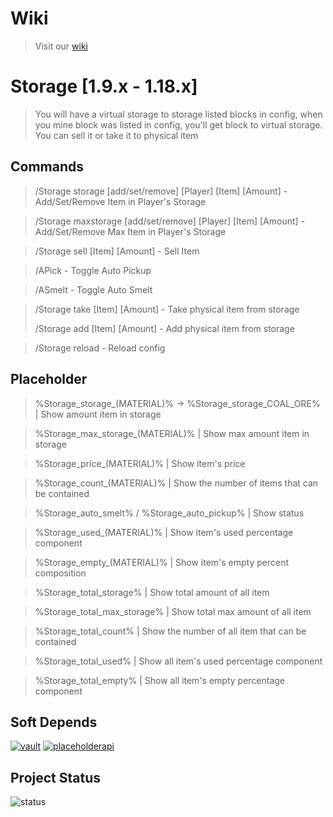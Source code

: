 # Wiki

> Visit our [wiki](https://dxzteam.gitbook.io/storage-wiki/)

# Storage  [1.9.x - 1.18.x]

> You will have a virtual storage to storage listed blocks in config, when you mine block was listed in config, you'll get block to virtual storage. You can sell it or take it to physical item

## Commands

> /Storage storage [add/set/remove] [Player] [Item] [Amount] - Add/Set/Remove Item in Player's Storage

> /Storage maxstorage [add/set/remove] [Player] [Item] [Amount] - Add/Set/Remove Max Item in Player's Storage

> /Storage sell [Item] [Amount] - Sell Item

> /APick - Toggle Auto Pickup

> /ASmelt - Toggle Auto Smelt

> /Storage take [Item] [Amount] - Take physical item from storage
>
> /Storage add [Item] [Amount] - Add physical item from storage

> /Storage reload - Reload config

## Placeholder

> %Storage_storage_(MATERIAL)% -> %Storage_storage_COAL_ORE% | Show amount item in storage

> %Storage_max_storage_(MATERIAL)% | Show max amount item in storage

> %Storage_price_(MATERIAL)% | Show item's price

> %Storage_count_(MATERIAL)% | Show the number of items that can be contained

> %Storage_auto_smelt% / %Storage_auto_pickup% | Show status

> %Storage_used_(MATERIAL)% | Show item's used percentage component

> %Storage_empty_(MATERIAL)% | Show item's empty percent composition

> %Storage_total_storage% | Show total amount of all item

> %Storage_total_max_storage% | Show total max amount of all item

> %Storage_total_count% | Show the number of all item that can be contained

> %Storage_total_used% | Show all item's used percentage component

> %Storage_total_empty% | Show all item's empty percentage component

## Soft Depends

[![vault](https://img.shields.io/badge/Vault-1.7-blue?style="badge)](https://www.spigotmc.org/resources/34315/)
[![placeholderapi](https://img.shields.io/badge/PlaceholderAPI-2.11.11-blue?style="badge)](https://www.spigotmc.org/resources/6245/) <br>

## Project Status

![status](https://img.shields.io/badge/Project--Status-Active-green?style=badge) 
